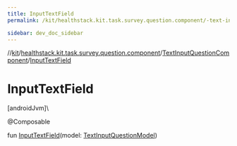 ```yaml
---
title: InputTextField
permalink: /kit/healthstack.kit.task.survey.question.component/-text-input-question-component/-input-text-field.html

sidebar: dev_doc_sidebar
---
```

//[kit](../../../index.html)/[healthstack.kit.task.survey.question.component](../index.html)/[TextInputQuestionComponent](index.html)/[InputTextField](-input-text-field.html)



# InputTextField



[androidJvm]\




@Composable



fun [InputTextField](-input-text-field.html)(model: [TextInputQuestionModel](../../healthstack.kit.task.survey.question.model/-text-input-question-model/index.html))





